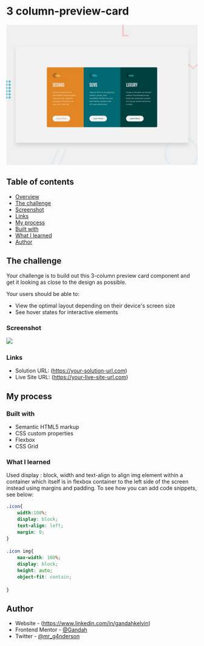 # 3 column-preview-card

![Design preview for the 3-column preview card component coding challenge](./design/desktop-preview.jpg)


## Table of contents

- [Overview](#overview)
- [The challenge](#the-challenge)
- [Screenshot](#screenshot)
- [Links](#links)
- [My process](#my-process)
- [Built with](#built-with)
- [What I learned](#what-i-learned)
- [Author](#author)


## The challenge

Your challenge is to build out this 3-column preview card component and get it looking as close to the design as possible.

Your users should be able to:

- View the optimal layout depending on their device's screen size
- See hover states for interactive elements

### Screenshot

![](./screenshot.jpg)

### Links

- Solution URL:  (https://your-solution-url.com)
- Live Site URL: (https://your-live-site-url.com)

## My process

### Built with

- Semantic HTML5 markup
- CSS custom properties
- Flexbox
- CSS Grid


### What I learned

Used display : block, width and text-align to align img element within a container which itself is in flexbox container to the left side of the screen instead using margins and padding.
To see how you can add code snippets, see below:

```css
.icon{
    width:100%;
    display: block;
    text-align: left;
    margin: 0;
}

.icon img{
    max-width: 100%;
    display: block;
    height: auto;
    object-fit: contain;

}
```
## Author

- Website - (https://www.linkedin.com/in/gandahkelvin)
- Frontend Mentor - [@Gandah](https://www.frontendmentor.io/profile/Gandah)
- Twitter - [@mr_g4nderson](https://twitter.com/mr_g4nderson?t=A5NobjZab2sVEdh3Zq9s0A&s=09)

